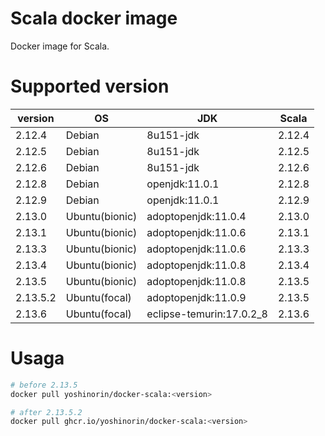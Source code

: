 # Scala docker image

Docker image for Scala.

# Supported version

|version|OS|JDK|Scala|
|---|---|---|---|
|2.12.4|Debian|8u151-jdk|2.12.4|
|2.12.5|Debian|8u151-jdk|2.12.5|
|2.12.6|Debian|8u151-jdk|2.12.6|
|2.12.8|Debian|openjdk:11.0.1|2.12.8|
|2.12.9|Debian|openjdk:11.0.1|2.12.9|
|2.13.0|Ubuntu(bionic)|adoptopenjdk:11.0.4|2.13.0|
|2.13.1|Ubuntu(bionic)|adoptopenjdk:11.0.6|2.13.1|
|2.13.3|Ubuntu(bionic)|adoptopenjdk:11.0.6|2.13.3|
|2.13.4|Ubuntu(bionic)|adoptopenjdk:11.0.8|2.13.4|
|2.13.5|Ubuntu(bionic)|adoptopenjdk:11.0.8|2.13.5|
|2.13.5.2|Ubuntu(focal)|adoptopenjdk:11.0.9|2.13.5|
|2.13.6|Ubuntu(focal)|eclipse-temurin:17.0.2_8|2.13.6|

# Usaga

```sh
# before 2.13.5
docker pull yoshinorin/docker-scala:<version>

# after 2.13.5.2
docker pull ghcr.io/yoshinorin/docker-scala:<version>
```